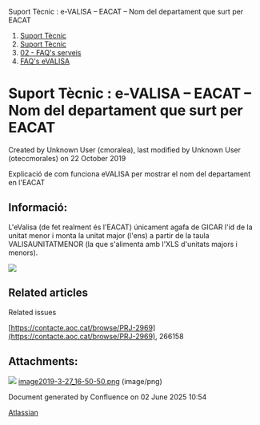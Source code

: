Suport Tècnic : e-VALISA – EACAT – Nom del departament que surt per EACAT  

1.  [Suport Tècnic](index.html)
2.  [Suport Tècnic](13893782.html)
3.  [02 - FAQ's serveis](26313393.html)
4.  [FAQ's eVALISA](28705569.html)

Suport Tècnic : e-VALISA – EACAT – Nom del departament que surt per EACAT
=========================================================================

Created by Unknown User (cmoralea), last modified by Unknown User (oteccmorales) on 22 October 2019

Explicació de com funciona eVALISA per mostrar el nom del departament en l'EACAT

Informació:
-----------

  

L'eValisa (de fet realment és l'EACAT) únicament agafa de GICAR l'id de la unitat menor i monta la unitat major (l'ens) a partir de la taula VALISAUNITATMENOR (la que s'alimenta amb l'XLS d'unitats majors i menors).

![](attachments/26313669/26316928.png)  

Related articles
----------------

  

Related issues

[https://contacte.aoc.cat/browse/PRJ-2969](https://contacte.aoc.cat/browse/PRJ-2969), 266158 

Attachments:
------------

![](images/icons/bullet_blue.gif) [image2019-3-27\_16-50-50.png](attachments/26313669/26316928.png) (image/png)  

Document generated by Confluence on 02 June 2025 10:54

[Atlassian](http://www.atlassian.com/)